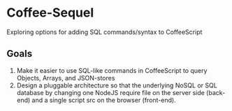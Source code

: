 # Coffee-Sequel

Exploring options for adding SQL commands/syntax to CoffeeScript

## Goals

1. Make it easier to use SQL-like commands in CoffeeScript to query Objects, Arrays, and JSON-stores
2. Design a pluggable architecture so that the underlying NoSQL or SQL database by changing one NodeJS require file on the server side (back-end) and a single script src on the browser (front-end).
